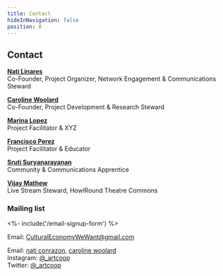 ```yaml
---
title: Contact
hideInNavigation: false
position: 8
---
```


## Contact

[**Nati Linares**](mailto:nlinares@gmail.com?subject=Art.coop%20Study-into-Action%20contact)\
Co-Founder, Project Organizer, Network Engagement & Communications Steward

[**Caroline Woolard**](mailto:carolinewoolard@gmail.com?subject=Art.coop%20Study-into-Action%20contact)\
Co-Founder, Project Development & Research Steward

[**Marina Lopez**](mailto:CulturalEconomyWeWant@gmail.com?subject=Art.coop%20Study-into-Action%20contact)\
Project Facilitator & XYZ

[**Francisco Perez**](mailto:CulturalEconomyWeWant@gmail.com?subject=Art.coop%20Study-into-Action%20contact)\
Project Facilitator & Educator

[**Sruti Suryanarayanan**](mailto:CulturalEconomyWeWant@gmail.com?subject=Art.coop%20Study-into-Action%20contact)\
Community & Communications Apprentice

[**Vijay Mathew**](mailto:vijay@howlround.com?subject=Art.coop%20Study-into-Action%20contact)\
Live Stream Steward, HowlRound Theatre Commons

### Mailing list

<%- include('/email-signup-form') %>

Email: [CulturalEconomyWeWant@gmail.com](mailto:CulturalEconomyWeWant@gmail.com)

Email: [nati conrazon](mailto:nlinares@gmail.com), [caroline woolard](mailto:carolinewoolard@gmail.com)\
Instagram: [@\_artcoop](https://www.instagram.com/_artcoop/)\
Twitter: [@\_artcoop](https://twitter.com/_artcoop)
